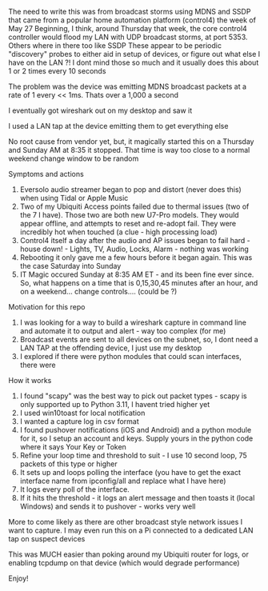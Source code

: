 The need to write this was from broadcast storms using MDNS and SSDP that came from a popular home automation platform (control4) the week of May 27
Beginning, I think, around Thursday that week, the core control4 controller would flood my LAN with UDP broadcast storms, at port 5353. Others where in there too like SSDP
These appear to be periodic "discovery" probes to either aid in setup of devices, or figure out what else I have on the LAN ?!
I dont mind those so much and it usually does this about 1 or 2 times every 10 seconds

The problem was the device was emitting MDNS broadcast packets at a rate of 1 every << 1ms. Thats over a 1,000 a second

I eventually got wireshark out on my desktop and saw it

I used a LAN tap at the device emitting them to get everything else

No root cause from vendor yet, but, it magically started this on a Thursday and Sunday AM at 8:35 it stopped. That time is way too close to a normal weekend change window to be random

Symptoms and actions
1. Eversolo  audio streamer began to pop and distort (never does this) when using Tidal or Apple Music 
2. Two of my Ubiquiti Access points failed due to thermal issues (two of the 7 I have). Those two are both new U7-Pro models. They would appear offline, and attempts to reset and re-adopt fail. They were incredibly hot when touched (a clue - high processing load)
3. Control4 itself a day after the audio and AP issues began to fail hard - house down! - Lights, TV, Audio, Locks, Alarm - nothing was working
4. Rebooting it only gave me a few hours before it began again. This was the case Saturday into Sunday
5. IT Magic occured Sunday at 8:35 AM ET - and its been fine ever since. So, what happens on a time that is 0,15,30,45 minutes after an hour, and on a weekend... change controls.... (could be ?)

Motivation for this repo
1. I was looking for a way to build a wireshark capture in command line and automate it to output and alert - way too complex (for me)
2. Broadcast events are sent to all devices on the subnet, so, I dont need a LAN TAP at the offending device, I just use my desktop
3. I explored if there were python modules that could scan interfaces, there were

How it works
1. I found "scapy" was the best way to pick out packet types - scapy is only supported up to Python 3.11, I havent tried higher yet
2. I used win10toast for local notification
3. I wanted a capture log in csv format
4. I found pushover notifications (iOS and Android) and a python module for it, so I setup an account and keys. Supply yours in the python code where it says Your Key or Token
5. Refine your loop time and threshold to suit - I use 10 second loop, 75 packets of this type or higher 
6. It sets up and loops polling the interface (you have to get the exact interface name from ipconfig/all and replace what I have here)
7. It logs every poll of the interface.
8. If it hits the threshold - it logs an alert message and then toasts it (local Windows)  and sends it to pushover - works very well

More to come likely as there are other broadcast style network issues I want to capture. I may even run this on a Pi connected to a dedicated LAN tap on suspect devices

This was MUCH easier than poking around my Ubiquiti router for logs, or enabling tcpdump on that device (which would degrade performance)

Enjoy!
